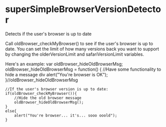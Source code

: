 superSimpleBrowserVersionDetector
=================================

Detects if the user's browser is up to date


Call oldBrowser_checkMyBrowser() to see if the user's browser is up to date.
You can set the limit of how many versions back you want to support by changing the olderVersionLimit and safariVersionLimit variables.

Here's an example:
  var oldBrowser_hideOldBrowserMsg;
	oldBrowser_hideOldBrowserMsg = function() {
   //Have some functionality to hide a message div
		alert("You're browser is OK");
	}//oldBrowser_hideOldBrowserMsg
		
	//If the user's browser version is up to date:
	if(oldBrowser_checkMyBrowser()){
		//Hide the old browser message
		oldBrowser_hideOldBrowserMsg();
	}
	else{
		alert("You're browser... it's... sooo ooold");
	}
